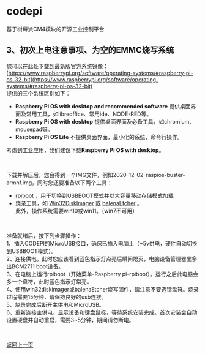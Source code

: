 # codepi  

基于树莓派CM4模块的开源工业控制平台 

## 3、初次上电注意事项、为空的EMMC烧写系统  

您可以在此处下载到最新版官方系统镜像：[https://www.raspberrypi.org/software/operating-systems/#raspberry-pi-os-32-bit](https://www.raspberrypi.org/software/operating-systems/#raspberry-pi-os-32-bit)  
提供的三个系统区别如下：
- **Raspberry Pi OS with desktop and recommended software** 提供桌面界面及常用工具，如libreoffice、常用ide、NODE-RED等。
- **Raspberry Pi OS with desktop** 提供桌面界面及必备工具，如chromium、mousepad等。 
- **Raspberry Pi OS Lite** 不提供桌面界面，最小化的系统，命令行操作。

考虑到工业应用，我们建议下载**Raspberry Pi OS with desktop**。

</br>

下载并解压后，您会得到一个IMG文件，例如2020-12-02-raspios-buster-armhf.img，同时您还要准备以下两个工具：  
- [rpiboot](https://github.com/raspberrypi/usbboot/raw/master/win32/rpiboot_setup.exe) ，用于切换到USBBOOT模式并以大容量移动存储模式加载  
- 烧录工具，如 [Win32DiskImager](https://sourceforge.net/projects/win32diskimager/) 或 [balenaEtcher](https://www.balena.io/etcher/) 。  
此外，操作系统需要win10或win11。（win7不可用）   

</br>

准备就绪后，按下列步骤操作：  
1、插入CODEPI的MicroUSB接口，确保已插入电脑上（+5v供电，硬件自动切换到USBBOOT模式）。  
2、连接供电。此时您应该看到蓝色指示灯点亮后瞬间熄灭，电脑设备管理器里多出BCM2711 boot设备。  
3、在电脑上运行rpiboot（开始菜单-Raspberry pi-rpiboot）。运行之后此电脑会多一个盘符，此时蓝色指示灯常亮。  
4、使用win32diskimager或balenaEtcher烧写固件，请注意不要选错盘符。烧录过程需要15分钟，请保持良好的usb连接。  
5、烧录完成后断开主供电和MicroUSB。  
6、重新连接主供电、显示设备和键盘鼠标，等待系统安装完成。首次安装会自动设置硬盘并自动重启，需要3~5分钟，期间请勿断电。  

</br>

[返回上一页](https://github.com/feecat/codepi)
